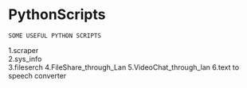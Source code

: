 # PythonScripts
	SOME USEFUL PYTHON SCRIPTS

1.scraper	
2.sys_info	
3.fileserch	
4.FileShare_through_Lan	
5.VideoChat_through_lan
6.text to speech converter	
